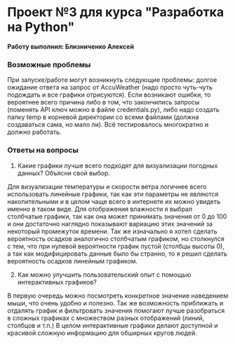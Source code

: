 # Проект №3 для курса "Разработка на Python"
**Работу выполнил: Близниченко Алексей**

### Возможные проблемы
При запуске/работе могут возникнуть следующие проблемы: долгое ожидание ответа на запрос от AccuWeather (надо просто чуть-чуть подождать и все графики отрисуются). Если возникают ошибки, то вероятнее всего причина либо в том, что закончились запросы (поменять API ключ можно в файле credentials.py), либо надо создать папку temp в корневой директории со всеми файлами (должна создаваться сама, но мало ли). Всё тестировалось многократно и должно работать.

### Ответы на вопросы

1. Какие графики лучше всего подходят для визуализации погодных данных? Объясни свой выбор.
   
  Для визуализации температуры и скорости ветра логичнее всего использовать линейные графики, так как эти параметры не являются накопительными и в целом чаще всего в   интернете их можно увидеть именно в таком виде. Для отображения влажности я   выбрал столбчатые графики, так как она может принимать значения от 0 до 100 и они       достаточно наглядно показывают вариацию этих значений за некоторый промежуток времени. Так же изначально я хотел сделать вероятность осадков аналогично               столбчатым графиком, но столкнулся с тем, что при нулевой вероятности график пустой (столбцы высоты 0), а так как модифицировать данные было бы странно, то я решил   сделать вероятность осадков линейным графиком.

2. Как можно улучшить пользовательский опыт с помощью интерактивных графиков?

  В первую очередь можно посмотреть конкретное значение наведением мыши, что очень удобно и полезно. Так же возможность приближать и отдалять график и фильтровать      значения помогают лучше разобраться в сложных графиках с множеством разных отображений (линий, столбцов и т.п.) В целом интерактивные графики делают доступной и      красивой сложную информацию для обширных кругов людей.
